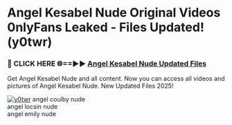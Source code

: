 # Angel Kesabel Nude Original Videos 0nlyFans Leaked - Files Updated! (y0twr)

<h3>🔴 CLICK HERE 🌐==►► <a href="https://tinyurl.com/52m3yx9h" rel="nofollow">Angel Kesabel Nude Updated Files</a></h3>

Get Angel Kesabel Nude and all content. Now you can access all videos and pictures of Angel Kesabel Nude. New Updated Files 2025!

[![y0twr](https://i.imgur.com/TnHtlc8.gif)](https://tinyurl.com/52m3yx9h)
angel coulby nude<br>
angel locsin nude<br>
angel emily nude
